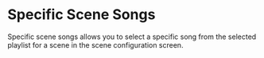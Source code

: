 # Specific Scene Songs

Specific scene songs allows you to select a specific song from the selected playlist for a scene in the scene configuration screen.
